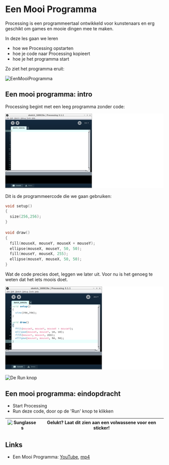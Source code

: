 # Een Mooi Programma

Processing is een programmeertaal ontwikkeld voor kunstenaars
en erg geschikt om games en mooie dingen mee te maken.

In deze les gaan we leren 

 * hoe we Processing opstarten
 * hoe je code naar Processing kopieert
 * hoe je het programma start

Zo ziet het programma eruit:

![EenMooiProgramma](EenMooiProgramma.png)

## Een mooi programma: intro

Processing begint met een leeg programma zonder code:

![Processing zonder code](Processing.png)

Dit is de programmeercode die we gaan gebruiken:

```c++
void setup()
{
  size(256,256);  
}

void draw() 
{
  fill(mouseX, mouseY, mouseX + mouseY);
  ellipse(mouseX, mouseY, 50, 50);  
  fill(mouseY, mouseX, 255);
  ellipse(mouseY, mouseX, 50, 50);  
}
```

Wat de code precies doet, leggen we later uit.
Voor nu is het genoeg te weten dat het iets moois doet. 

![Processing met code](ProcessingMetCode.png)

![De Run knop](ProcessingRun.png)

## Een mooi programma: eindopdracht

 * Start Processing
 * Run deze code, door op de 'Run' knop te klikken

![Sunglasses](EmojiSunglasses.png) | Gelukt? Laat dit zien aan een volwassene voor een sticker!
:-------------:|:----------------------------------------: 

## Links

 * Een Mooi Programma: [YouTube](https://www.youtube.com/watch?v=TW6fIxI-Pl4), [mp4](http://www.richelbilderbeek/een_mooi_programma.mp4)
